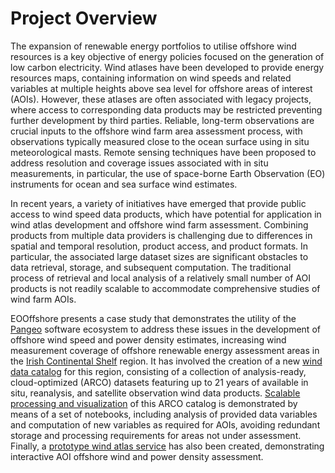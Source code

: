 # Project Overview

The expansion of renewable energy portfolios to utilise offshore wind resources is a key objective of energy policies focused on the generation of low carbon electricity. Wind atlases have been developed to provide energy resources maps, containing information on wind speeds and related variables at multiple heights above sea level for offshore areas of interest (AOIs). However, these atlases are often associated with legacy projects, where access to corresponding data products may be restricted preventing further development by third parties. Reliable, long-term observations are crucial inputs to the offshore wind farm area assessment process, with observations typically measured close to the ocean surface using in situ meteorological masts. Remote sensing techniques have been proposed to address resolution and coverage issues associated with in situ measurements, in particular, the use of space-borne Earth Observation (EO) instruments for ocean and sea surface wind estimates.

In recent years, a variety of initiatives have emerged that provide public access to wind speed data products, which have potential for application in wind atlas development and offshore wind farm assessment. Combining products from multiple data providers is challenging due to differences in spatial and temporal resolution, product access, and product formats. In particular, the associated large dataset sizes are significant obstacles to data retrieval, storage, and subsequent computation. The traditional process of retrieval and local analysis of a relatively small number of AOI products is not readily scalable to accommodate comprehensive studies of wind farm AOIs. 

EOOffshore presents a case study that demonstrates the utility of the [Pangeo](https://pangeo.io/) software ecosystem to address these issues in the development of offshore wind speed and power density estimates, increasing wind measurement coverage of offshore renewable energy assessment areas in the [Irish Continental Shelf](https://www.marine.ie/Home/site-area/irelands-marine-resource/real-map-ireland) region. It has involved the creation of a new [wind data catalog](datasets) for this region, consisting of a collection of analysis-ready, cloud-optimized (ARCO) datasets featuring up to 21 years of available in situ, reanalysis, and satellite observation wind data products. [Scalable processing and visualization](Offshore_Wind_AOI) of this ARCO catalog is demonstrated by means of a set of notebooks, including analysis of provided data variables and computation of new variables as required for AOIs, avoiding redundant storage and processing requirements for areas not under assessment. Finally, a [prototype wind atlas service](windatlas) has also been created, demonstrating interactive AOI offshore wind and power density assessment.

